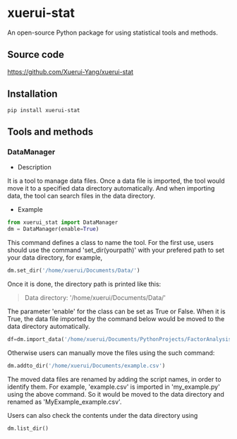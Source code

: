 # xuerui-stat
An open-source Python package for using statistical tools and methods.

## Source code
https://github.com/Xuerui-Yang/xuerui-stat

## Installation
```
pip install xuerui-stat
```

## Tools and methods

### DataManager
+ Description

It is a tool to manage data files. Once a data file is imported, the tool would move it to a specified data directory automatically. And when importing data, the tool can search files in the data directory.

+ Example
```python
from xuerui_stat import DataManager
dm = DataManager(enable=True)
```
This command defines a class to name the tool. For the first use, users should use the command 'set_dir(yourpath)' with your prefered path to set your data directory, for example,
```python
dm.set_dir('/home/xuerui/Documents/Data/')
```
Once it is done, the directory path is printed like this:

>Data directory: '/home/xuerui/Documents/Data/'

The parameter 'enable' for the class can be set as True or False. When it is True, the data file imported by the command below would be moved to the data directory automatically. 
```python
df=dm.import_data('/home/xuerui/Documents/PythonProjects/FactorAnalysis/example.csv')
```
Otherwise users can manually move the files using the such command:
```python
dm.addto_dir('/home/xuerui/Documents/example.csv')
```
The moved data files are renamed by adding the script names, in order to identify them. For example, 'example.csv' is imported in 'my_example.py' using the above command. So it would be moved to the data directory and renamed as 'MyExample_example.csv'. 

Users can also check the contents under the data directory using
```python
dm.list_dir()
```
